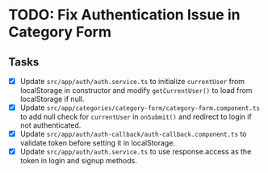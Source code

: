 # TODO: Fix Authentication Issue in Category Form

## Tasks
- [x] Update `src/app/auth/auth.service.ts` to initialize `currentUser` from localStorage in constructor and modify `getCurrentUser()` to load from localStorage if null.
- [x] Update `src/app/categories/category-form/category-form.component.ts` to add null check for `currentUser` in `onSubmit()` and redirect to login if not authenticated.
- [x] Update `src/app/auth/auth-callback/auth-callback.component.ts` to validate token before setting it in localStorage.
- [x] Update `src/app/auth/auth.service.ts` to use response.access as the token in login and signup methods.
